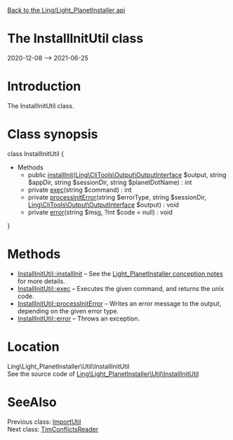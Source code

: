 [Back to the Ling/Light_PlanetInstaller api](https://github.com/lingtalfi/Light_PlanetInstaller/blob/master/doc/api/Ling/Light_PlanetInstaller.md)



The InstallInitUtil class
================
2020-12-08 --> 2021-06-25






Introduction
============

The InstallInitUtil class.



Class synopsis
==============


class <span class="pl-k">InstallInitUtil</span>  {

- Methods
    - public [installInit](https://github.com/lingtalfi/Light_PlanetInstaller/blob/master/doc/api/Ling/Light_PlanetInstaller/Util/InstallInitUtil/installInit.md)([Ling\CliTools\Output\OutputInterface](https://github.com/lingtalfi/CliTools/blob/master/doc/api/Ling/CliTools/Output/OutputInterface.md) $output, string $appDir, string $sessionDir, string $planetDotName) : int
    - private [exec](https://github.com/lingtalfi/Light_PlanetInstaller/blob/master/doc/api/Ling/Light_PlanetInstaller/Util/InstallInitUtil/exec.md)(string $command) : int
    - private [processInitError](https://github.com/lingtalfi/Light_PlanetInstaller/blob/master/doc/api/Ling/Light_PlanetInstaller/Util/InstallInitUtil/processInitError.md)(string $errorType, string $sessionDir, [Ling\CliTools\Output\OutputInterface](https://github.com/lingtalfi/CliTools/blob/master/doc/api/Ling/CliTools/Output/OutputInterface.md) $output) : void
    - private [error](https://github.com/lingtalfi/Light_PlanetInstaller/blob/master/doc/api/Ling/Light_PlanetInstaller/Util/InstallInitUtil/error.md)(string $msg, ?int $code = null) : void

}






Methods
==============

- [InstallInitUtil::installInit](https://github.com/lingtalfi/Light_PlanetInstaller/blob/master/doc/api/Ling/Light_PlanetInstaller/Util/InstallInitUtil/installInit.md) &ndash; See the [Light_PlanetInstaller conception notes](https://github.com/lingtalfi/Light_PlanetInstaller/blob/master/doc/pages/conception-notes.md) for more details.
- [InstallInitUtil::exec](https://github.com/lingtalfi/Light_PlanetInstaller/blob/master/doc/api/Ling/Light_PlanetInstaller/Util/InstallInitUtil/exec.md) &ndash; Executes the given command, and returns the unix code.
- [InstallInitUtil::processInitError](https://github.com/lingtalfi/Light_PlanetInstaller/blob/master/doc/api/Ling/Light_PlanetInstaller/Util/InstallInitUtil/processInitError.md) &ndash; Writes an error message to the output, depending on the given error type.
- [InstallInitUtil::error](https://github.com/lingtalfi/Light_PlanetInstaller/blob/master/doc/api/Ling/Light_PlanetInstaller/Util/InstallInitUtil/error.md) &ndash; Throws an exception.





Location
=============
Ling\Light_PlanetInstaller\Util\InstallInitUtil<br>
See the source code of [Ling\Light_PlanetInstaller\Util\InstallInitUtil](https://github.com/lingtalfi/Light_PlanetInstaller/blob/master/Util/InstallInitUtil.php)



SeeAlso
==============
Previous class: [ImportUtil](https://github.com/lingtalfi/Light_PlanetInstaller/blob/master/doc/api/Ling/Light_PlanetInstaller/Util/ImportUtil.md)<br>Next class: [TimConflictsReader](https://github.com/lingtalfi/Light_PlanetInstaller/blob/master/doc/api/Ling/Light_PlanetInstaller/Util/TimConflictsReader.md)<br>
